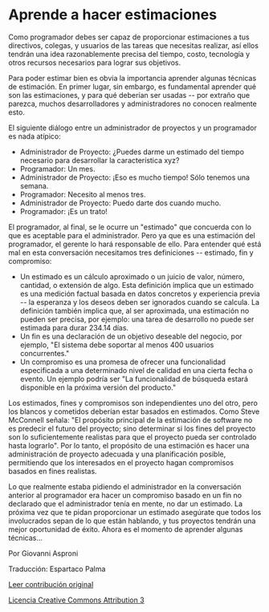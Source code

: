 Aprende a hacer estimaciones
===

Como programador debes ser capaz de proporcionar estimaciones a tus directivos, colegas, y usuarios de las tareas que necesitas realizar, así ellos tendrán una idea razonablemente precisa del tiempo, costo, tecnología y otros recursos necesarios para lograr sus objetivos.

Para poder estimar bien es obvia la importancia aprender algunas técnicas de estimación. En primer lugar, sin embargo, es fundamental aprender qué son las estimaciones, y para qué deberían ser usadas -- por extraño que parezca, muchos desarrolladores y administradores no conocen realmente esto.

El siguiente diálogo entre un administrador de proyectos y un programador es nada atípico:

* Administrador de Proyecto: ¿Puedes darme un estimado del tiempo necesario para desarrollar la característica xyz?
* Programador: Un mes.
* Administrador de Proyecto: ¡Eso es mucho tiempo! Sólo tenemos una semana.
* Programador: Necesito al menos tres.
* Administrador de Proyecto: Puedo darte dos cuando mucho.
* Programador: ¡Es un trato!

El programador, al final, se le ocurre un "estimado" que concuerda con lo que es aceptable para el administrador. Pero ya que es una estimación del programador, el gerente lo hará responsable de ello. Para entender qué está mal en esta conversación necesitamos tres definiciones -- estimado, fin y compromiso:

* Un estimado es un cálculo aproximado o un juicio de valor, número, cantidad, o extensión de algo. Esta definición implica que un estimado es una medición factual basada en datos concretos y experiencia previa -- la esperanza y los deseos deben ser ignorados cuando se calcula. La definición también implica que, al ser aproximada, una estimación no pueden ser precisa, por ejemplo: una tarea de desarrollo no puede ser estimada para durar 234.14 días.
* Un fin es una declaración de un objetivo deseable del negocio, por ejemplo, "El sistema debe soportar al menos 400 usuarios concurrentes."
* Un compromiso es una promesa de ofrecer una funcionalidad especificada a una determinado nivel de calidad en una cierta fecha o evento. Un ejemplo podría ser "La funcionalidad de búsqueda estará disponible en la próxima versión del producto."

Los estimados, fines y compromisos son independientes uno del otro, pero los blancos y cometidos deberían estar basados en estimados. Como Steve McConnell señala: "El propósito principal de la estimación de software no es predecir el futuro del proyecto; sino determinar si los fines del proyecto son lo suficientemente realistas para que el proyecto pueda ser controlado hasta lograrlo". Por lo tanto, el propósito de una estimación es hacer una administración de proyecto adecuada y una planificación posible, permitiendo que los interesados en el proyecto hagan compromisos basados en fines realistas.

Lo que realmente estaba pidiendo el administrador en la conversación anterior al programador era hacer un compromiso basado en un fin no declarado que el administrador tenía en mente, no dar un estimado. La próxima vez que te pidan proporcionar un estimado asegúrate que todos los involucrados sepan de lo que están hablando, y tus proyectos tendrán una mejor oportunidad de éxito. Ahora es el momento de aprender algunas técnicas...

Por Giovanni Asproni 

Traducción: Espartaco Palma

[Leer contribución original](http://programmer.97things.oreilly.com/wiki/index.php/Learn_to_Estimate)

[Licencia Creative Commons Attribution 3](http://creativecommons.org/licenses/by/3.0/us/deed.es)